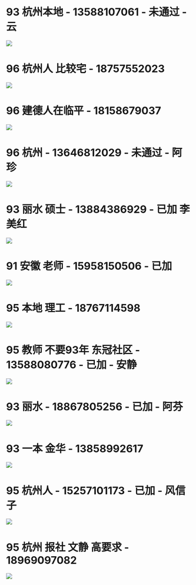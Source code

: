# 93 杭州本地 - 13588107061 - 未通过 - 云
![](images/1.jpg)
# 96 杭州人 比较宅 - 18757552023
![](images/2.jpg)
# 96 建德人在临平 - 18158679037
![](images/3.jpg)
# 96 杭州 - 13646812029 - 未通过 - 阿珍
![](images/4.jpg)
# 93 丽水 硕士 - 13884386929 - 已加 李美红
![](images/5.jpg)
# 91 安徽 老师 - 15958150506 - 已加
![](images/7.jpg)
# 95 本地 理工 - 18767114598
![](images/8.jpg)
# 95 教师 不要93年 东冠社区 - 13588080776 - 已加 - 安静
![](images/9.jpg)
# 93 丽水 - 18867805256 - 已加 - 阿芬
![](images/10.jpg)
# 93 一本 金华 - 13858992617
![](images/11.jpg)
# 95 杭州人 - 15257101173 - 已加 - 风信子
![](images/12.jpg)
# 95 杭州 报社 文静 高要求 - 18969097082
![](images/13.jpg)